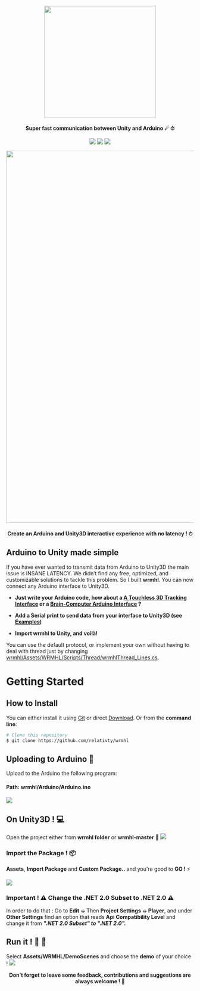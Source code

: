 <h1 align="center">
  <br>
  <a href="https://github.com/relativty/wrmhl"><img src="/img/wrmhl.png" width="300"></a>
</h1>

<h4 align="center">Super fast communication between Unity and Arduino ☄ ⏱
</h4>

<p align="center">
  <img src="https://img.shields.io/github/license/relativty/wrmhl.svg">
  <img src="https://img.shields.io/github/stars/relativty/wrmhl.svg">
  <img src="https://img.shields.io/github/issues/relativty/wrmhl.svg">
</p>

<img src="/img/mpu.gif" width="1000">
<h4 align="center">Create an Arduino and Unity3D interactive experience with no latency ! ⏱
</h4>


## Arduino to Unity made simple

If you have ever wanted to transmit data from Arduino to Unity3D the main issue is INSANE LATENCY. We didn’t find any free, optimized, and customizable solutions to tackle this problem. So I built **wrmhl**. You can now connect any Arduino interface to Unity3D.

- **Just write your Arduino code, how about a [A Touchless 3D Tracking Interface](https://www.youtube.com/watch?v=ikD_3Vemkf0) or a [Brain-Computer Arduino Interface](http://www.instructables.com/id/Arduino-brain-wave-reader/) ?**

- **Add a Serial print to send data from your interface to Unity3D (see [Examples](https://github.com/relativty/wrmhl/blob/master/Arduino/Arduino.ino))**

- **Import wrmhl to Unity, and voilà!**

You can use the default protocol, or implement your own without having to deal with thread just by changing [wrmhl/Assets/WRMHL/Scripts/Thread/wrmhlThread_Lines.cs](https://github.com/relativty/wrmhl/blob/master/Assets/WRMHL/Scripts/Thread/wrmhlThread_Lines.cs).


# Getting Started
## How to Install
You can either install it using [Git](https://git-scm.com/) or direct [Download](https://github.com/relativty/wrmhl/archive/master.zip). Or from the <strong>command line</strong>:

```bash
# Clone this repository
$ git clone https://github.com/relativty/wrmhl
```

## Uploading to Arduino 🤖
Upload to the Arduino the following program:
#### Path: wrmhl/Arduino/Arduino.ino
<img src="/img/arduino-upload.gif">

## On Unity3D ! 💻
Open the project either from **wrmhl folder** or **wrmhl-master** 🌈
<img src="/img/unity-open.gif">

### Import the Package ! 📦
**Assets**, **Import Package** and **Custom Package..** and you're good to **GO !** ⚡️

<img src="/img/unity-package.gif">

### Important ! ⚠ Change the .NET 2.0 Subset to .NET 2.0 ⚠

In order to do that : Go to **Edit** ➭  Then **Project Settings** ➭ **Player**, and under **Other Settings** find an option that reads **Api Compatibility Level** and change it from **_".NET 2.0 Subset" to ".NET 2.0"._**

## Run it ! 🏁 🚗
Select **Assets/WRMHL/DemoScenes** and choose the **demo** of your choice !
<img src="/img/unity-play.gif">



<p align="center">
  <b>Don't forget to leave some feedback, contributions and suggestions are always welcome ! 🤝</b><br>
</p>


